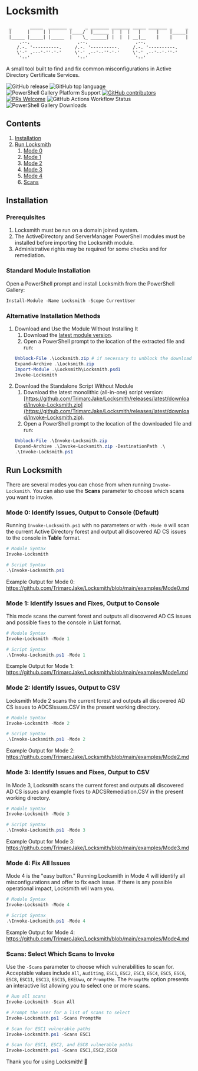 <!-- markdownlint-disable MD033 -->
# Locksmith
```text
 _       _____  _______ _     _ _______ _______ _____ _______ _     _
 |      |     | |       |____/  |______ |  |  |   |      |    |_____|
 |_____ |_____| |_____  |    \_ ______| |  |  | __|__    |    |     |
     .--.                  .--.                  .--.
    /.-. '----------.     /.-. '----------.     /.-. '----------.
    \'-' .---'-''-'-'     \'-' .--'--''-'-'     \'-' .--'--'-''-'
     '--'                  '--'                  '--'
```
A small tool built to find and fix common misconfigurations in Active Directory Certificate Services.

<!-- locksmith-badges-start -->
![GitHub release](https://img.shields.io/github/v/release/trimarcjake/locksmith?sort=semver)
![GitHub top language](https://img.shields.io/github/languages/top/trimarcjake/locksmith)
![PowerShell Gallery Platform Support](https://img.shields.io/powershellgallery/p/locksmith)
[![GitHub contributors](https://img.shields.io/github/contributors/trimarcjake/locksmith.svg)](https://github.com/trimarcjake/locksmith/graphs/contributors/)
[![PRs Welcome](https://img.shields.io/badge/PRs-welcome-brightgreen.svg)](http://makeapullrequest.com)
![GitHub Actions Workflow Status](https://img.shields.io/github/actions/workflow/status/trimarcjake/Locksmith/powershell.yml?logo=github&label=PSScriptAnalyzer)
![PowerShell Gallery Downloads](https://img.shields.io/powershellgallery/dt/locksmith?logo=powershell&label=PowerShell%20Gallery%20Downloads&color=blue)
<!-- locksmith-badges-end -->
## Contents
1. [Installation](#Installation)
2. [Run Locksmith](#RunLocksmith)
   1. [Mode 0](#Mode0)
   2. [Mode 1](#Mode1)
   3. [Mode 2](#Mode2)
   4. [Mode 3](#Mode3)
   5. [Mode 4](#Mode4)
   6. [Scans](#Scans)
<a name="Installation" id="Installation"></a>

## Installation

### Prerequisites
1. Locksmith must be run on a domain joined system.
2. The ActiveDirectory and ServerManager PowerShell modules must be installed before importing the Locksmith module.
3. Administrative rights may be required for some checks and for remediation.

### Standard Module Installation
Open a PowerShell prompt and install Locksmith from the PowerShell Gallery:
```powershell
Install-Module -Name Locksmith -Scope CurrentUser
```

### Alternative Installation Methods
1. Download and Use the Module Without Installing It
   1. Download the [latest module version](https://github.com/TrimarcJake/Locksmith/releases/latest/download/Locksmith.zip).
   2. Open a PowerShell prompt to the location of the extracted file and run:
   ```powershell
   Unblock-File .\Locksmith.zip # if necessary to unblock the download
   Expand-Archive .\Locksmith.zip
   Import-Module .\Locksmith\Locksmith.psd1
   Invoke-Locksmith
   ```
2. Download the Standalone Script Without Module
   1. Download the latest monolithic (all-in-one) script version: [https://github.com/TrimarcJake/Locksmith/releases/latest/download/Invoke-Locksmith.zip](https://github.com/TrimarcJake/Locksmith/releases/latest/download/Invoke-Locksmith.zip).
   2. Open a PowerShell prompt to the location of the downloaded file and run:
   ```powershell
   Unblock-File .\Invoke-Locksmith.zip
   Expand-Archive .\Invoke-Locksmith.zip -DestinationPath .\
   .\Invoke-Locksmith.ps1
   ```
<a name="RunLocksmith" id="RunLocksmith"></a>

## Run Locksmith
There are several modes you can chose from when running `Invoke-Locksmith`. You can also use the **Scans** parameter to choose which scans you want to invoke.

<a name="Mode0" id="Mode0"></a>

### Mode 0: Identify Issues, Output to Console (Default)

Running `Invoke-Locksmith.ps1` with no parameters or with `-Mode 0` will scan the current Active Directory forest and output all discovered AD CS issues to the console in **Table** format.
``` powershell
# Module Syntax
Invoke-Locksmith
```
``` powershell
# Script Syntax
.\Invoke-Locksmith.ps1
```
Example Output for Mode 0: <https://github.com/TrimarcJake/Locksmith/blob/main/examples/Mode0.md>

<a name="Mode1" id="Mode1"></a>

### Mode 1: Identify Issues and Fixes, Output to Console
This mode scans the current forest and outputs all discovered AD CS issues and possible fixes to the console in **List** format.

``` powershell
# Module Syntax
Invoke-Locksmith -Mode 1
```
``` powershell
# Script Syntax
.\Invoke-Locksmith.ps1 -Mode 1
```
Example Output for Mode 1: <https://github.com/TrimarcJake/Locksmith/blob/main/examples/Mode1.md>

<a name="Mode2" id="Mode2"></a>

### Mode 2: Identify Issues, Output to CSV
Locksmith Mode 2 scans the current forest and outputs all discovered AD CS issues to ADCSIssues.CSV in the present working directory.

``` powershell
# Module Syntax
Invoke-Locksmith -Mode 2
```
``` powershell
# Script Syntax
.\Invoke-Locksmith.ps1 -Mode 2
```
Example Output for Mode 2: <https://github.com/TrimarcJake/Locksmith/blob/main/examples/Mode2.md>

<a name="Mode3" id="Mode3"></a>

### Mode 3: Identify Issues and Fixes, Output to CSV
In Mode 3, Locksmith scans the current forest and outputs all discovered AD CS issues and example fixes to ADCSRemediation.CSV in the present working directory.
``` powershell
# Module Syntax
Invoke-Locksmith -Mode 3
```
``` powershell
# Script Syntax
.\Invoke-Locksmith.ps1 -Mode 3
```
Example Output for Mode 3: <https://github.com/TrimarcJake/Locksmith/blob/main/examples/Mode3.md>

<a name="Mode4" id="Mode4"></a>

### Mode 4: Fix All Issues
Mode 4 is the "easy button." Running Locksmith in Mode 4 will identify all misconfigurations and offer to fix each issue. If there is any possible operational impact, Locksmith will warn you.

``` powershell
# Module Syntax
Invoke-Locksmith -Mode 4
```
``` powershell
# Script Syntax
.\Invoke-Locksmith.ps1 -Mode 4
```
Example Output for Mode 4: <https://github.com/TrimarcJake/Locksmith/blob/main/examples/Mode4.md>

<a name="Scans" id="Scans"></a>

### Scans: Select Which Scans to Invoke
Use the `-Scans` parameter to choose which vulnerabilities to scan for. Acceptable values include `All`, `Auditing`, `ESC1`, `ESC2`, `ESC3`, `ESC4`, `ESC5`, `ESC6`, `ESC8`, `ESC11`, `ESC13`, `ESC15`, `EKEUwu`, or `PromptMe`. The `PromptMe` option presents an interactive list allowing you to select one or more scans.

``` powershell
# Run all scans
Invoke-Locksmith -Scan All
```
``` powershell
# Prompt the user for a list of scans to select
Invoke-Locksmith.ps1 -Scans PromptMe
```
``` powershell
# Scan for ESC1 vulnerable paths
Invoke-Locksmith.ps1 -Scans ESC1
```
``` powershell
# Scan for ESC1, ESC2, and ESC8 vulnerable paths
Invoke-Locksmith.ps1 -Scans ESC1,ESC2,ESC8
```
Thank you for using Locksmith! 💜
